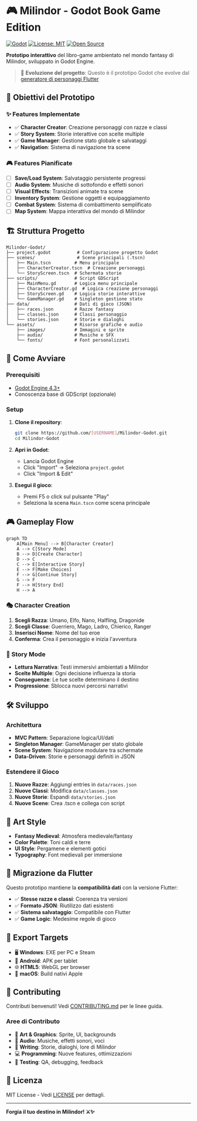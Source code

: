 # 🎮 Milindor - Godot Book Game Edition

[![Godot](https://img.shields.io/badge/Godot-4.3+-blue.svg)](https://godotengine.org/)
[![License: MIT](https://img.shields.io/badge/License-MIT-yellow.svg)](https://opensource.org/licenses/MIT)
[![Open Source](https://img.shields.io/badge/Open%20Source-❤️-red.svg)]()

**Prototipo interattivo** del libro-game ambientato nel mondo fantasy di Milindor, sviluppato in Godot Engine.

> 🚀 **Evoluzione del progetto**: Questo è il prototipo Godot che evolve dal [generatore di personaggi Flutter](../Milindor)

## 🎯 Obiettivi del Prototipo

### ✨ Features Implementate
- ✅ **Character Creator**: Creazione personaggi con razze e classi
- ✅ **Story System**: Storie interattive con scelte multiple
- ✅ **Game Manager**: Gestione stato globale e salvataggi
- ✅ **Navigation**: Sistema di navigazione tra scene

### 🎮 Features Pianificate
- [ ] **Save/Load System**: Salvataggio persistente progressi
- [ ] **Audio System**: Musiche di sottofondo e effetti sonori
- [ ] **Visual Effects**: Transizioni animate tra scene
- [ ] **Inventory System**: Gestione oggetti e equipaggiamento
- [ ] **Combat System**: Sistema di combattimento semplificato
- [ ] **Map System**: Mappa interattiva del mondo di Milindor

## 🏗️ Struttura Progetto

```
Milindor-Godot/
├── project.godot          # Configurazione progetto Godot
├── scenes/                # Scene principali (.tscn)
│   ├── Main.tscn         # Menu principale
│   ├── CharacterCreator.tscn  # Creazione personaggi
│   └── StoryScreen.tscn  # Schermata storie
├── scripts/              # Script GDScript
│   ├── MainMenu.gd       # Logica menu principale
│   ├── CharacterCreator.gd  # Logica creazione personaggi
│   ├── StoryScreen.gd    # Logica storie interattive
│   └── GameManager.gd    # Singleton gestione stato
├── data/                 # Dati di gioco (JSON)
│   ├── races.json        # Razze fantasy
│   ├── classes.json      # Classi personaggio
│   └── stories.json      # Storie e dialoghi
└── assets/               # Risorse grafiche e audio
    ├── images/           # Immagini e sprite
    ├── audio/            # Musiche e SFX
    └── fonts/            # Font personalizzati
```

## 🚀 Come Avviare

### Prerequisiti
- [Godot Engine 4.3+](https://godotengine.org/download)
- Conoscenza base di GDScript (opzionale)

### Setup
1. **Clone il repository**:
   ```bash
   git clone https://github.com/[USERNAME]/Milindor-Godot.git
   cd Milindor-Godot
   ```

2. **Apri in Godot**:
   - Lancia Godot Engine
   - Click "Import" → Seleziona `project.godot`
   - Click "Import & Edit"

3. **Esegui il gioco**:
   - Premi F5 o click sul pulsante "Play"
   - Seleziona la scena `Main.tscn` come scena principale

## 🎮 Gameplay Flow

```mermaid
graph TD
    A[Main Menu] --> B[Character Creator]
    A --> C[Story Mode]
    B --> D[Create Character]
    D --> C
    C --> E[Interactive Story]
    E --> F[Make Choices]
    F --> G[Continue Story]
    G --> F
    F --> H[Story End]
    H --> A
```

### 🎭 Character Creation
1. **Scegli Razza**: Umano, Elfo, Nano, Halfling, Dragonide
2. **Scegli Classe**: Guerriero, Mago, Ladro, Chierico, Ranger
3. **Inserisci Nome**: Nome del tuo eroe
4. **Conferma**: Crea il personaggio e inizia l'avventura

### 📖 Story Mode
- **Lettura Narrativa**: Testi immersivi ambientati a Milindor
- **Scelte Multiple**: Ogni decisione influenza la storia
- **Conseguenze**: Le tue scelte determinano il destino
- **Progressione**: Sblocca nuovi percorsi narrativi

## 🛠️ Sviluppo

### Architettura
- **MVC Pattern**: Separazione logica/UI/dati
- **Singleton Manager**: GameManager per stato globale
- **Scene System**: Navigazione modulare tra schermate
- **Data-Driven**: Storie e personaggi definiti in JSON

### Estendere il Gioco
1. **Nuove Razze**: Aggiungi entries in `data/races.json`
2. **Nuove Classi**: Modifica `data/classes.json`
3. **Nuove Storie**: Espandi `data/stories.json`
4. **Nuove Scene**: Crea .tscn e collega con script

## 🎨 Art Style

- **Fantasy Medieval**: Atmosfera medievale/fantasy
- **Color Palette**: Toni caldi e terre
- **UI Style**: Pergamene e elementi gotici
- **Typography**: Font medievali per immersione

## 🔄 Migrazione da Flutter

Questo prototipo mantiene la **compatibilità dati** con la versione Flutter:

- ✅ **Stesse razze e classi**: Coerenza tra versioni
- ✅ **Formato JSON**: Riutilizzo dati esistenti
- ✅ **Sistema salvataggio**: Compatibile con Flutter
- ✅ **Game Logic**: Medesime regole di gioco

## 🚀 Export Targets

- 🖥️ **Windows**: EXE per PC e Steam
- 📱 **Android**: APK per tablet
- 🌐 **HTML5**: WebGL per browser
- 🍎 **macOS**: Build nativi Apple

## 🤝 Contributing

Contributi benvenuti! Vedi [CONTRIBUTING.md](../Milindor/CONTRIBUTING.md) per le linee guida.

### Aree di Contributo
- 🎨 **Art & Graphics**: Sprite, UI, backgrounds
- 🎵 **Audio**: Musiche, effetti sonori, voci
- 📝 **Writing**: Storie, dialoghi, lore di Milindor
- 💻 **Programming**: Nuove features, ottimizzazioni
- 🧪 **Testing**: QA, debugging, feedback

## 📄 Licenza

MIT License - Vedi [LICENSE](../Milindor/LICENSE) per dettagli.

---

**Forgia il tuo destino in Milindor! ⚔️✨**
